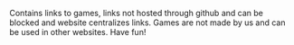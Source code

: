 Contains links to games, links not hosted through github and can be blocked and website centralizes links. Games are not made by us and can be used in other websites. Have fun!
